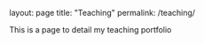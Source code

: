 layout: page
title: "Teaching"
permalink: /teaching/

This is a page to detail my teaching portfolio
